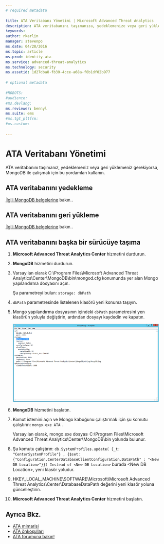 ```yaml
---
# required metadata

title: ATA Veritabanı Yönetimi | Microsoft Advanced Threat Analytics
description: ATA veritabanını taşımanıza, yedeklemenize veya geri yüklemenize yardımcı olacak yordamlar.
keywords:
author: rkarlin
manager: stevenpo
ms.date: 04/28/2016
ms.topic: article
ms.prod: identity-ata
ms.service: advanced-threat-analytics
ms.technology: security
ms.assetid: 1d27dba8-fb30-4cce-a68a-f0b1df02b977

# optional metadata

#ROBOTS:
#audience:
#ms.devlang:
ms.reviewer: bennyl
ms.suite: ems
#ms.tgt_pltfrm:
#ms.custom:

---
```


# ATA Veritabanı Yönetimi
ATA veritabanını taşımanız, yedeklemeniz veya geri yüklemeniz gerekiyorsa, MongoDB ile çalışmak için bu yordamları kullanın.

## ATA veritabanını yedekleme
[İlgili MongoDB belgelerine](http://docs.mongodb.org/manual/administration/backup/) bakın..

## ATA veritabanını geri yükleme
[İlgili MongoDB belgelerine](http://docs.mongodb.org/manual/administration/backup/) bakın..

## ATA veritabanını başka bir sürücüye taşıma

1.  **Microsoft Advanced Threat Analytics Center** hizmetini durdurun.

2.  **MongoDB** hizmetini durdurun.

3.  Varsayılan olarak C:\Program Files\Microsoft Advanced Threat Analytics\Center\MongoDB\bin\mongod.cfg konumunda yer alan Mongo yapılandırma dosyasını açın.

    Şu parametreyi bulun: `storage: dbPath`

4.  `dbPath` parametresinde listelenen klasörü yeni konuma taşıyın.

5.  Mongo yapılandırma dosyasının içindeki `dbPath` parametresini yen klasörün yoluyla değiştirin, ardından dosyayı kaydedin ve kapatın.

    ![MongoDB yapılandırmasını değiştirme resmi](media/ATA-mongoDB-moveDB.png)

6.  **MongoDB** hizmetini başlatın.

7.  Komut istemini açın ve Mongo kabuğunu çalıştırmak için şu komutu çalıştırın: `mongo.exe ATA` .

    Varsayılan olarak, mongo.exe dosyası C:\Program Files\Microsoft Advanced Threat Analytics\Center\MongoDB\bin yolunda bulunur.

8.  Şu komutu çalıştırın: `db.SystemProfiles.update( {_t: "CenterSystemProfile"} , {$set:{"Configuration.CenterDatabaseClientConfiguration.DataPath" : "<New DB Location>"}}) Instead of <New DB Location>` burada &lt;New DB Location&gt;, yeni klasör yoludur.

9.  HKEY_LOCAL_MACHINE\SOFTWARE\Microsoft\Microsoft Advanced Threat Analytics\Center\DatabaseDataPath değerini yeni klasör yoluna güncelleştirin.

9. **Microsoft Advanced Threat Analytics Center** hizmetini başlatın.

## Ayrıca Bkz.
- [ATA mimarisi](/advanced-threat-analytics/plan-design/ata-architecture)
- [ATA önkoşulları](/advanced-threat-analytics/plan-design/ata-prerequisites)
- [ATA forumuna bakın!](https://social.technet.microsoft.com/Forums/security/en-US/home?forum=mata)



<!--HONumber=May16_HO1-->


